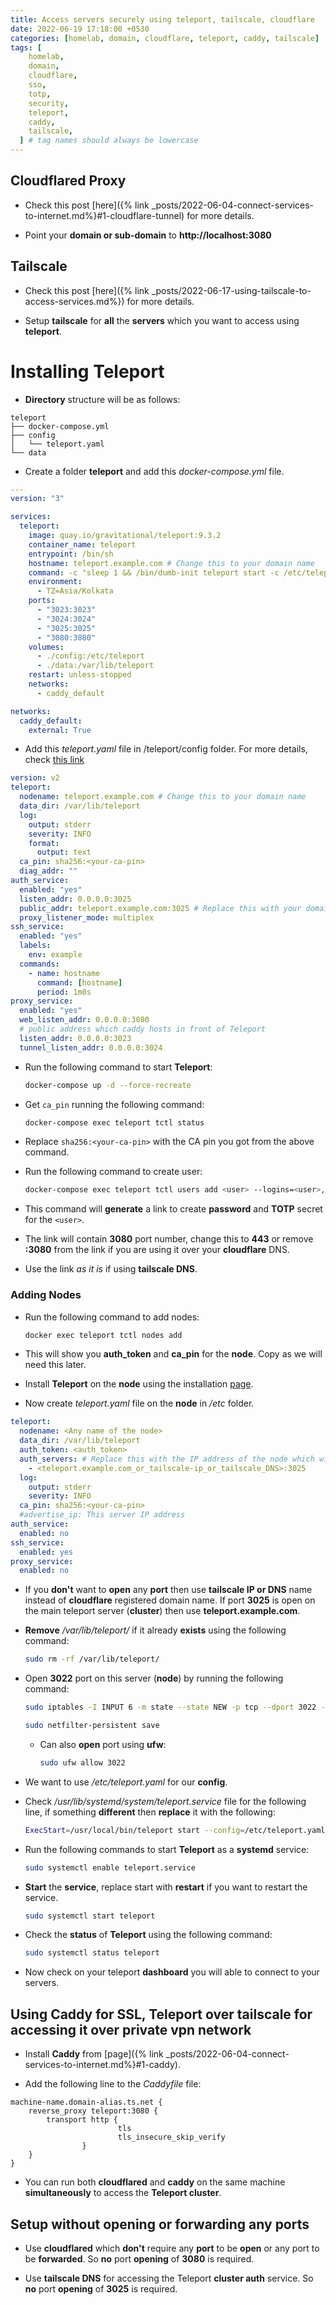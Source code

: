 ```yaml
---
title: Access servers securely using teleport, tailscale, cloudflare
date: 2022-06-19 17:18:00 +0530
categories: [homelab, domain, cloudflare, teleport, caddy, tailscale]
tags: [
    homelab,
    domain,
    cloudflare,
    sso,
    totp,
    security,
    teleport,
    caddy,
    tailscale,
  ] # tag names should always be lowercase
---
```


## Cloudflared Proxy

- Check this post [here]({% link _posts/2022-06-04-connect-services-to-internet.md%}#1-cloudflare-tunnel) for more details.

- Point your **domain or sub-domain** to **http://localhost:3080**

## Tailscale

- Check this post [here]({% link _posts/2022-06-17-using-tailscale-to-access-services.md%}) for more details.

- Setup **tailscale** for **all** the **servers** which you want to access using **teleport**.

# Installing Teleport

- **Directory** structure will be as follows:

```text
teleport
├── docker-compose.yml
├── config
│   └── teleport.yaml
└── data
```

- Create a folder **teleport** and add this _docker-compose.yml_ file.

```yaml
---
version: "3"

services:
  teleport:
    image: quay.io/gravitational/teleport:9.3.2
    container_name: teleport
    entrypoint: /bin/sh
    hostname: teleport.example.com # Change this to your domain name
    command: -c "sleep 1 && /bin/dumb-init teleport start -c /etc/teleport/teleport.yaml"
    environment:
      - TZ=Asia/Kolkata
    ports:
      - "3023:3023"
      - "3024:3024"
      - "3025:3025"
      - "3080:3080"
    volumes:
      - ./config:/etc/teleport
      - ./data:/var/lib/teleport
    restart: unless-stopped
    networks:
      - caddy_default

networks:
  caddy_default:
    external: True
```

- Add this _teleport.yaml_ file in /teleport/config folder. For more details, check [this link](https://goteleport.com/docs/setup/reference/config/)

```yaml
version: v2
teleport:
  nodename: teleport.example.com # Change this to your domain name
  data_dir: /var/lib/teleport
  log:
    output: stderr
    severity: INFO
    format:
      output: text
  ca_pin: sha256:<your-ca-pin>
  diag_addr: ""
auth_service:
  enabled: "yes"
  listen_addr: 0.0.0.0:3025
  public_addr: teleport.example.com:3025 # Replace this with your domain name:3025
  proxy_listener_mode: multiplex
ssh_service:
  enabled: "yes"
  labels:
    env: example
  commands:
    - name: hostname
      command: [hostname]
      period: 1m0s
proxy_service:
  enabled: "yes"
  web_listen_addr: 0.0.0.0:3080
  # public address which caddy hosts in front of Teleport
  listen_addr: 0.0.0.0:3023
  tunnel_listen_addr: 0.0.0.0:3024
```

- Run the following command to start **Teleport**:

  ```bash
  docker-compose up -d --force-recreate
  ```

- Get `ca_pin` running the following command:

  ```bash
  docker-compose exec teleport tctl status
  ```

- Replace `sha256:<your-ca-pin>` with the CA pin you got from the above command.

- Run the following command to create user:

  ```bash
  docker-compose exec teleport tctl users add <user> --logins=<user>,root --roles=access,editor
  ```

- This command will **generate** a link to create **password** and **TOTP** secret for the `<user>`.

- The link will contain **3080** port number, change this to **443** or remove **:3080** from the link if you are using it over your **cloudflare** DNS.

- Use the link _as it is_ if using **tailscale DNS**.

### Adding Nodes

- Run the following command to add nodes:

  ```bash
  docker exec teleport tctl nodes add
  ```

- This will show you **auth_token** and **ca_pin** for the **node**. Copy as we will need this later.

- Install **Teleport** on the **node** using the installation [page](https://goteleport.com/docs/setup/admin/daemon/).

- Now create _teleport.yaml_ file on the **node** in _/etc_ folder.

```yaml
teleport:
  nodename: <Any name of the node>
  data_dir: /var/lib/teleport
  auth_token: <auth_token>
  auth_servers: # Replace this with the IP address of the node which will able to access the Teleport cluster
    - <teleport.example.com_or_tailscale-ip_or_tailscale_DNS>:3025
  log:
    output: stderr
    severity: INFO
  ca_pin: sha256:<your-ca-pin>
  #advertise_ip: This server IP address
auth_service:
  enabled: no
ssh_service:
  enabled: yes
proxy_service:
  enabled: no
```

- If you **don't** want to **open** any **port** then use **tailscale IP or DNS** name instead of **cloudflare** registered domain name. If port **3025** is open on the main teleport server (**cluster**) then use **teleport.example.com**.

- **Remove** _/var/lib/teleport/_ if it already **exists** using the following command:

  ```bash
  sudo rm -rf /var/lib/teleport/
  ```

- Open **3022** port on this server (**node**) by running the following command:

  ```bash
  sudo iptables -I INPUT 6 -m state --state NEW -p tcp --dport 3022 -j ACCEPT

  sudo netfilter-persistent save
  ```

  - Can also **open** port using **ufw**:

    ```bash
    sudo ufw allow 3022
    ```

- We want to use _/etc/teleport.yaml_ for our **config**.

- Check _/usr/lib/systemd/system/teleport.service_ file for the following line, if something **different** then **replace** it with the following:

  ```bash
  ExecStart=/usr/local/bin/teleport start --config=/etc/teleport.yaml --pid-file=/run/teleport.pid
  ```

- Run the following commands to start **Teleport** as a **systemd** service:

  ```bash
  sudo systemctl enable teleport.service
  ```

- **Start** the **service**, replace start with **restart** if you want to restart the service.

  ```bash
  sudo systemctl start teleport
  ```

- Check the **status** of **Teleport** using the following command:

  ```bash
  sudo systemctl status teleport
  ```

- Now check on your teleport **dashboard** you will able to connect to your servers.

## Using Caddy for SSL, Teleport over tailscale for accessing it over private vpn network

- Install **Caddy** from [page]({% link _posts/2022-06-04-connect-services-to-internet.md%}#1-caddy).

- Add the following line to the _Caddyfile_ file:

```text
machine-name.domain-alias.ts.net {
	reverse_proxy teleport:3080 {
		transport http {
                        tls
                        tls_insecure_skip_verify
                }
	}
}
```

- You can run both **cloudflared** and **caddy** on the same machine **simultaneously** to access the **Teleport cluster**.

## Setup without opening or forwarding any ports

- Use **cloudflared** which **don't** require any **port** to be **open** or any port to be **forwarded**. So **no** port **opening** of **3080** is required.

- Use **tailscale DNS** for accessing the Teleport **cluster auth** service. So **no** port **opening** of **3025** is required.
